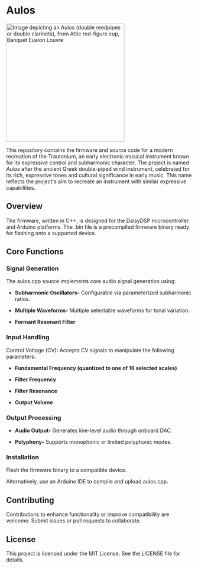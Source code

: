 # Aulos
<img src="https://upload.wikimedia.org/wikipedia/commons/4/41/Banquet_Euaion_Louvre_G467_n2_cropped.jpg" alt="Image depicting an Aulos (double reedpipes or double clarinets), from Attic red-figure cup, Banquet Euaion Louvre" width="320px"/>

This repository contains the firmware and source code for a modern recreation of the Trautonium, an early electronic musical instrument known for its expressive control and subharmonic character. The project is named _Aulos_ after the ancient Greek double-piped wind instrument, celebrated for its rich, expressive tones and cultural significance in early music. This name reflects the project's aim to recreate an instrument with similar expressive capabilities.

## Overview

The firmware, written in C++, is designed for the DaisyDSP microcontroller and Arduino platforms. The .bin file is a precompiled firmware binary ready for flashing onto a supported device.

## Core Functions

### Signal Generation

The aulos.cpp source implements core audio signal generation using:

- **Subharmonic Oscillators-** Configurable via parameterized subharmonic ratios.

- **Multiple Waveforms-** Multiple selectable waveforms for tonal variation.

- **Formant Resonant Filter**

### Input Handling

Control Voltage (CV): Accepts CV signals to manipulate the following parameters:

- **Fundamental Frequency __(quantized to one of 16 selected scales)__**

- **Filter Frequency**

- **Filter Resonance**

- **Output Volume**

### Output Processing

- **Audio Output-** Generates line-level audio through onboard DAC.

- **Polyphony-** Supports monophonic or limited polyphonic modes.

### Installation

Flash the firmware binary to a compatible device.

Alternatively, use an Arduino IDE to compile and upload aulos.cpp.

## Contributing

Contributions to enhance functionality or improve compatibility are welcome. Submit issues or pull requests to collaborate.

## License

This project is licensed under the MIT License. See the LICENSE file for details.
